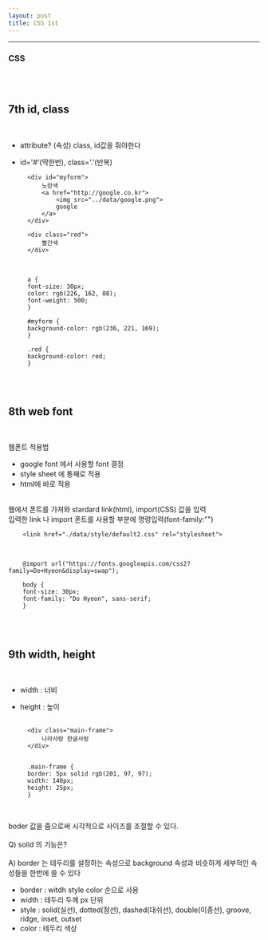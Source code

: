 ```yaml
---
layout: post
title: CSS 1st
---
```


---

### CSS

<br><br>

## 7th id, class

<br>

- attribute? (속성) class, id값을 줘야한다
- id='#'(딱한번), class='.'(반복)
  <br>

        <div id="myform">
            노란색
            <a href="http://google.co.kr">
                <img src="../data/google.png">
                google
            </a>
        </div>

        <div class="red">
            빨간색
        </div>

  <br>

        a {
        font-size: 30px;
        color: rgb(226, 162, 88);
        font-weight: 500;
        }

        #myform {
        background-color: rgb(236, 221, 169);
        }

        .red {
        background-color: red;
        }

<br><br>

## 8th web font

<br>

웹폰트 적용법<br>

- google font 에서 사용할 font 결정
- style sheet 에 통째로 적용<br>
- html에 바로 적용<br><br>

웹에서 폰트를 가져와 stardard link(html), import(CSS) 값을 입력<br>
입력한 link 나 import 폰트를 사용할 부분에 명령입력(font-family:"")

        <link href="./data/style/default2.css" rel="stylesheet">

<br>

        @import url("https://fonts.googleapis.com/css2?family=Do+Hyeon&display=swap");

        body {
        font-size: 30px;
        font-family: "Do Hyeon", sans-serif;
        }

<br><br>

## 9th width, height

<br>

- width : 너비<br>
- height : 높이<br>
  <br>

        <div class="main-frame">
            나라사랑 한글사랑
        </div>


        .main-frame {
        border: 5px solid rgb(201, 97, 97);
        width: 140px;
        height: 25px;
        }

<br>

boder 값을 줌으로써 시각적으로 사이즈를 조절할 수 있다.<br><br>
Q) solid 의 기능은?<br><br>
A) border 는 테두리를 설정하는 속성으로 background 속성과 비슷하게 세부적인 속성들을 한번에 쓸 수 있다<br>

- border : witdh style color 순으로 사용<br>
- width : 테두리 두께 px 단위 <br>
- style : solid(실선), dotted(점선), dashed(대쉬선), double(이중선), groove, ridge, inset, outset<br>
- color : 테두리 색상
